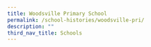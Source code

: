 ```yaml
---
title: Woodsville Primary School
permalink: /school-histories/woodsville-pri/
description: ""
third_nav_title: Schools
---
```



